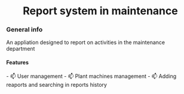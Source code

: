 <h1 align="center">Report system in maintenance</h1>

<h3 align="left">General info</h3>
An appliation designed to report on activities in the maintenance department

<h4 align="left">Features</h4>
- 📫 User management 
- 📫 Plant machines management
- 📫 Adding reaports and searching in reports history 



